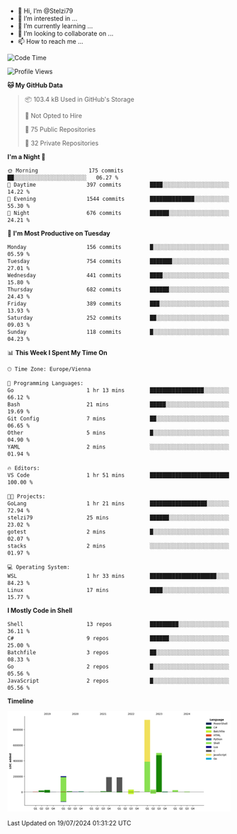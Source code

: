 - 👋 Hi, I’m @Stelzi79
- 👀 I’m interested in ...
- 🌱 I’m currently learning ...
- 💞️ I’m looking to collaborate on ...
- 📫 How to reach me ...

<!--START_SECTION:waka-->
![Code Time](http://img.shields.io/badge/Code%20Time-1%2C006%20hrs%202%20mins-blue)

![Profile Views](http://img.shields.io/badge/Profile%20Views-0-blue)

**🐱 My GitHub Data** 

> 📦 103.4 kB Used in GitHub's Storage 
 > 
> 🚫 Not Opted to Hire
 > 
> 📜 75 Public Repositories 
 > 
> 🔑 32 Private Repositories 
 > 
**I'm a Night 🦉** 

```text
🌞 Morning                175 commits         ██░░░░░░░░░░░░░░░░░░░░░░░   06.27 % 
🌆 Daytime                397 commits         ████░░░░░░░░░░░░░░░░░░░░░   14.22 % 
🌃 Evening                1544 commits        ██████████████░░░░░░░░░░░   55.30 % 
🌙 Night                  676 commits         ██████░░░░░░░░░░░░░░░░░░░   24.21 % 
```
📅 **I'm Most Productive on Tuesday** 

```text
Monday                   156 commits         █░░░░░░░░░░░░░░░░░░░░░░░░   05.59 % 
Tuesday                  754 commits         ███████░░░░░░░░░░░░░░░░░░   27.01 % 
Wednesday                441 commits         ████░░░░░░░░░░░░░░░░░░░░░   15.80 % 
Thursday                 682 commits         ██████░░░░░░░░░░░░░░░░░░░   24.43 % 
Friday                   389 commits         ███░░░░░░░░░░░░░░░░░░░░░░   13.93 % 
Saturday                 252 commits         ██░░░░░░░░░░░░░░░░░░░░░░░   09.03 % 
Sunday                   118 commits         █░░░░░░░░░░░░░░░░░░░░░░░░   04.23 % 
```


📊 **This Week I Spent My Time On** 

```text
🕑︎ Time Zone: Europe/Vienna

💬 Programming Languages: 
Go                       1 hr 13 mins        █████████████████░░░░░░░░   66.12 % 
Bash                     21 mins             █████░░░░░░░░░░░░░░░░░░░░   19.69 % 
Git Config               7 mins              ██░░░░░░░░░░░░░░░░░░░░░░░   06.65 % 
Other                    5 mins              █░░░░░░░░░░░░░░░░░░░░░░░░   04.90 % 
YAML                     2 mins              ░░░░░░░░░░░░░░░░░░░░░░░░░   01.94 % 

🔥 Editors: 
VS Code                  1 hr 51 mins        █████████████████████████   100.00 % 

🐱‍💻 Projects: 
GoLang                   1 hr 21 mins        ██████████████████░░░░░░░   72.94 % 
stelzi79                 25 mins             ██████░░░░░░░░░░░░░░░░░░░   23.02 % 
gotest                   2 mins              █░░░░░░░░░░░░░░░░░░░░░░░░   02.07 % 
stacks                   2 mins              ░░░░░░░░░░░░░░░░░░░░░░░░░   01.97 % 

💻 Operating System: 
WSL                      1 hr 33 mins        █████████████████████░░░░   84.23 % 
Linux                    17 mins             ████░░░░░░░░░░░░░░░░░░░░░   15.77 % 
```

**I Mostly Code in Shell** 

```text
Shell                    13 repos            █████████░░░░░░░░░░░░░░░░   36.11 % 
C#                       9 repos             ██████░░░░░░░░░░░░░░░░░░░   25.00 % 
Batchfile                3 repos             ██░░░░░░░░░░░░░░░░░░░░░░░   08.33 % 
Go                       2 repos             █░░░░░░░░░░░░░░░░░░░░░░░░   05.56 % 
JavaScript               2 repos             █░░░░░░░░░░░░░░░░░░░░░░░░   05.56 % 
```



**Timeline**

![Lines of Code chart](https://raw.githubusercontent.com/Stelzi79/Stelzi79/main/assets/bar_graph.png)


 Last Updated on 19/07/2024 01:31:22 UTC
<!--END_SECTION:waka-->

<!---
Stelzi79/Stelzi79 is a ✨ special ✨ repository because its `README.md` (this file) appears on your GitHub profile.
You can click the Preview link to take a look at your changes.
--->
